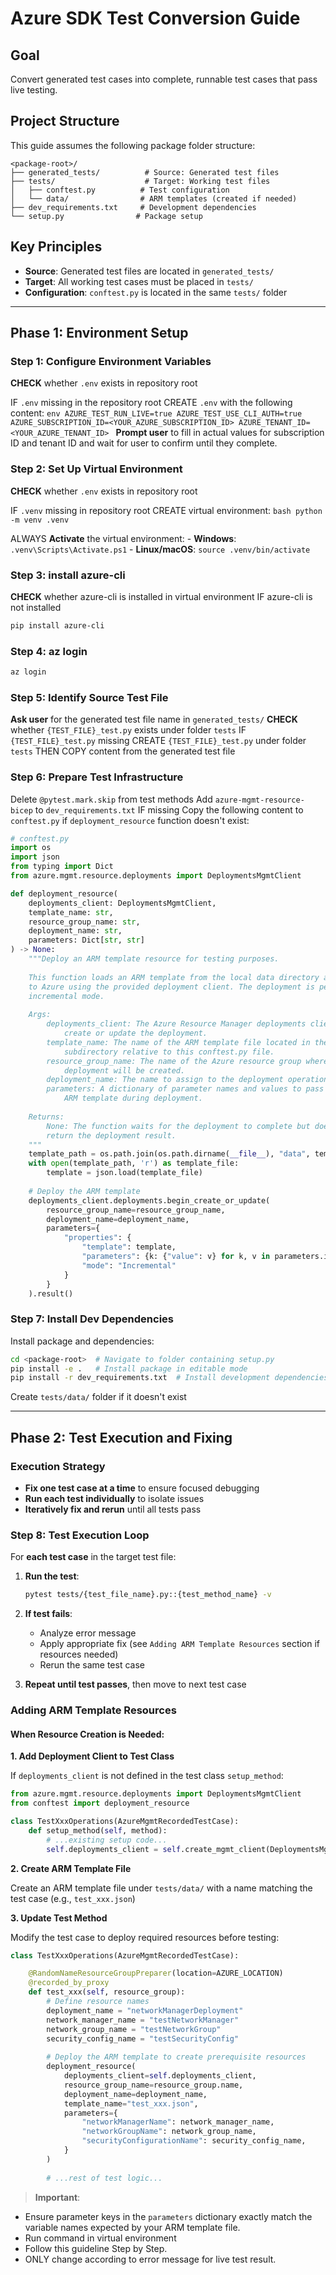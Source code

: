 # Azure SDK Test Conversion Guide

## Goal
Convert generated test cases into complete, runnable test cases that pass live testing.

## Project Structure
This guide assumes the following package folder structure:
```
<package-root>/
├── generated_tests/          # Source: Generated test files
├── tests/                    # Target: Working test files
│   ├── conftest.py          # Test configuration
│   └── data/                # ARM templates (created if needed)
├── dev_requirements.txt     # Development dependencies
└── setup.py                # Package setup
```

## Key Principles
- **Source**: Generated test files are located in `generated_tests/`
- **Target**: All working test cases must be placed in `tests/`
- **Configuration**: `conftest.py` is located in the same `tests/` folder

---

## Phase 1: Environment Setup

### Step 1: Configure Environment Variables

**CHECK** whether `.env` exists in repository root

IF `.env` missing in the repository root
  CREATE `.env` with the following content:
    ```env
    AZURE_TEST_RUN_LIVE=true
    AZURE_TEST_USE_CLI_AUTH=true
    AZURE_SUBSCRIPTION_ID=<YOUR_AZURE_SUBSCRIPTION_ID>
    AZURE_TENANT_ID=<YOUR_AZURE_TENANT_ID>
    ```
  **Prompt user** to fill in actual values for subscription ID and tenant ID and wait for user to confirm until they complete.

### Step 2: Set Up Virtual Environment

**CHECK** whether `.env` exists in repository root

IF `.venv` missing in repository root
    CREATE virtual environment:
      ```bash
      python -m venv .venv
      ```

ALWAYS **Activate** the virtual environment:
    - **Windows**: `.venv\Scripts\Activate.ps1`
    - **Linux/macOS**: `source .venv/bin/activate`

### Step 3: install azure-cli

**CHECK** whether azure-cli is installed in virtual environment
IF azure-cli is not installed
   ```bash
   pip install azure-cli
   ```

### Step 4: az login
```bash
az login
```

### Step 5: Identify Source Test File
**Ask user** for the generated test file name in `generated_tests/`
**CHECK** whether `{TEST_FILE}_test.py` exists under folder `tests`
IF `{TEST_FILE}_test.py` missing
   CREATE `{TEST_FILE}_test.py` under folder `tests`
   THEN COPY content from the generated test file

### Step 6: Prepare Test Infrastructure
Delete `@pytest.mark.skip` from test methods
Add `azure-mgmt-resource-bicep` to `dev_requirements.txt` IF missing
Copy the following content to `conftest.py` if `deployment_resource` function doesn't exist:

   ```python
   # conftest.py
   import os
   import json
   from typing import Dict
   from azure.mgmt.resource.deployments import DeploymentsMgmtClient

   def deployment_resource(
       deployments_client: DeploymentsMgmtClient,
       template_name: str,
       resource_group_name: str,
       deployment_name: str,
       parameters: Dict[str, str]
   ) -> None:
       """Deploy an ARM template resource for testing purposes.
       
       This function loads an ARM template from the local data directory and deploys it
       to Azure using the provided deployment client. The deployment is performed in
       incremental mode.
       
       Args:
           deployments_client: The Azure Resource Manager deployments client used to
               create or update the deployment.
           template_name: The name of the ARM template file located in the 'data'
               subdirectory relative to this conftest.py file.
           resource_group_name: The name of the Azure resource group where the
               deployment will be created.
           deployment_name: The name to assign to the deployment operation.
           parameters: A dictionary of parameter names and values to pass to the
               ARM template during deployment.
       
       Returns:
           None: The function waits for the deployment to complete but does not
           return the deployment result.
       """
       template_path = os.path.join(os.path.dirname(__file__), "data", template_name)
       with open(template_path, 'r') as template_file:
           template = json.load(template_file)
       
       # Deploy the ARM template
       deployments_client.deployments.begin_create_or_update(
           resource_group_name=resource_group_name,
           deployment_name=deployment_name,
           parameters={
               "properties": {
                   "template": template,
                   "parameters": {k: {"value": v} for k, v in parameters.items()},
                   "mode": "Incremental"
               }
           }
       ).result()
   ```

### Step 7: Install Dev Dependencies

Install package and dependencies:
   ```bash
   cd <package-root>  # Navigate to folder containing setup.py
   pip install -e .   # Install package in editable mode
   pip install -r dev_requirements.txt  # Install development dependencies
   ```
Create `tests/data/` folder if it doesn't exist

---

## Phase 2: Test Execution and Fixing

### Execution Strategy
- **Fix one test case at a time** to ensure focused debugging
- **Run each test individually** to isolate issues
- **Iteratively fix and rerun** until all tests pass

### Step 8: Test Execution Loop

For **each test case** in the target test file:

1. **Run the test**:
   ```bash
   pytest tests/{test_file_name}.py::{test_method_name} -v
   ```

2. **If test fails**:
   - Analyze error message
   - Apply appropriate fix (see `Adding ARM Template Resources` section if resources needed)
   - Rerun the same test case

3. **Repeat until test passes**, then move to next test case

### Adding ARM Template Resources

#### When Resource Creation is Needed:

**1. Add Deployment Client to Test Class**

If `deployments_client` is not defined in the test class `setup_method`:

```python
from azure.mgmt.resource.deployments import DeploymentsMgmtClient
from conftest import deployment_resource

class TestXxxOperations(AzureMgmtRecordedTestCase):
    def setup_method(self, method):
        # ...existing setup code...
        self.deployments_client = self.create_mgmt_client(DeploymentsMgmtClient)
```

**2. Create ARM Template File**

Create an ARM template file under `tests/data/` with a name matching the test case (e.g., `test_xxx.json`)

**3. Update Test Method**

Modify the test case to deploy required resources before testing:

```python
class TestXxxOperations(AzureMgmtRecordedTestCase):

    @RandomNameResourceGroupPreparer(location=AZURE_LOCATION)
    @recorded_by_proxy
    def test_xxx(self, resource_group):
        # Define resource names
        deployment_name = "networkManagerDeployment"
        network_manager_name = "testNetworkManager"
        network_group_name = "testNetworkGroup"
        security_config_name = "testSecurityConfig"
        
        # Deploy the ARM template to create prerequisite resources
        deployment_resource(
            deployments_client=self.deployments_client,
            resource_group_name=resource_group.name,
            deployment_name=deployment_name,
            template_name="test_xxx.json",
            parameters={
                "networkManagerName": network_manager_name,
                "networkGroupName": network_group_name,
                "securityConfigurationName": security_config_name,
            }
        )
        
        # ...rest of test logic...
```

> **Important**: 
- Ensure parameter keys in the `parameters` dictionary exactly match the variable names expected by your ARM template file.
- Run command in virtual environment
- Follow this guideline Step by Step.
- ONLY change according to error message for live test result.




